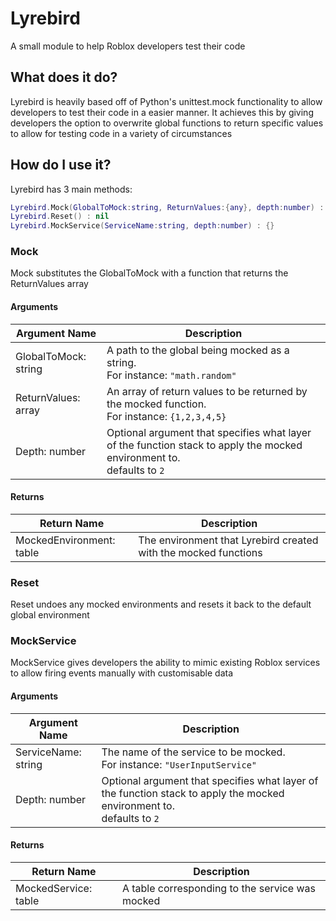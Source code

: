 # Lyrebird
A small module to help Roblox developers test their code
## What does it do?
<p>Lyrebird is heavily based off of Python's unittest.mock functionality to allow developers to test their code in a easier manner. It achieves this by giving developers the option to overwrite global functions to return specific values to allow for testing code in a variety of circumstances</p>

## How do I use it?
Lyrebird has 3 main methods:
```lua
Lyrebird.Mock(GlobalToMock:string, ReturnValues:{any}, depth:number) : {}
Lyrebird.Reset() : nil
Lyrebird.MockService(ServiceName:string, depth:number) : {}
```
### Mock
Mock substitutes the GlobalToMock with a function that returns the ReturnValues array
#### Arguments
| Argument Name | Description |
| --- | --- |
| GlobalToMock: string | A path to the global being mocked as a string. <br> For instance: ```"math.random"``` |
| ReturnValues: array | An array of return values to be returned by the mocked function. <br> For instance: ```{1,2,3,4,5}``` |
| Depth: number | Optional argument that specifies what layer of the function stack to apply the mocked environment to. <br> defaults to ```2``` |
#### Returns
| Return Name | Description |
| --- | --- |
| MockedEnvironment: table | The environment that Lyrebird created with the mocked functions |
### Reset
Reset undoes any mocked environments and resets it back to the default global environment
### MockService
MockService gives developers the ability to mimic existing Roblox services to allow firing events manually with customisable data
#### Arguments
| Argument Name | Description |
| --- | --- |
| ServiceName: string | The name of the service to be mocked.<br> For instance: ```"UserInputService"``` |
| Depth: number | Optional argument that specifies what layer of the function stack to apply the mocked environment to. <br> defaults to ```2``` |
#### Returns
| Return Name | Description |
| --- | --- |
| MockedService: table | A table corresponding to the service was mocked |
